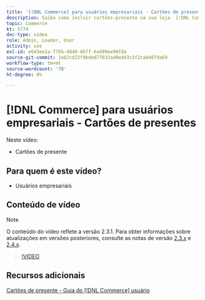 ```yaml
---
title: '[!DNL Commerce] para usuários empresariais - Cartões de presentes'
description: Saiba como incluir cartões-presente na sua loja  [!DNL Commerce] .
topic: Commerce
kt: 5774
doc-type: video
role: Admin, Leader, User
activity: use
exl-id: e643ee2a-776b-4840-8bff-6ad99ee98fda
source-git-commit: 1eb2cd22f9bded77032ad0ed43c3f2ca84879a69
workflow-type: tm+mt
source-wordcount: '78'
ht-degree: 0%

---
```


# [!DNL Commerce] para usuários empresariais - Cartões de presentes

Neste vídeo:

- Cartões de presente

## Para quem é este vídeo?

- Usuários empresariais

## Conteúdo de vídeo

>[!NOTE]
>
>O conteúdo do vídeo reflete a versão 2.3.1. Para obter informações sobre atualizações em versões posteriores, consulte as notas de versão [ 2.3.x](https://devdocs.magento.com/guides/v2.3/release-notes/bk-release-notes.html) e [2.4.x](https://devdocs.magento.com/guides/v2.4/release-notes/bk-release-notes.html).

>[!VIDEO](https://video.tv.adobe.com/v/35959?quality=12&learn=on)

## Recursos adicionais

[Cartões de presente - Guia do  [!DNL Commerce] usuário](https://docs.magento.com/user-guide/catalog/product-gift-card.html)
